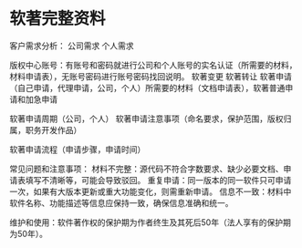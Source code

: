 # 软著完整资料

客户需求分析：
  公司需求
  个人需求

版权中心账号：有账号和密码就进行公司和个人账号的实名认证（所需要的材料，材料申请表），无账号密码进行账号密码找回说明。
  软著变更
  软著转让
  软著申请（自己申请，代理申请，公司，个人）所需要的材料（文档申请表），软著普通申请和加急申请

软著申请周期（公司，个人）
软著申请注意事项（命名要求，保护范围，版权归属，职务开发作品）

软著申请流程（申请步骤，申请时间）

常见问题和注意事项：
材料不完整：源代码不符合字数要求、缺少必要文档、申请表填写不清晰等，可能会导致驳回。
重复申请：同一版本的同一软件只可申请一次，如果有大版本更新或重大功能变化，则需重新申请。
信息不一致：材料中软件名称、功能描述等信息应保持一致，确保信息准确和统一。

维护和使用：软件著作权的保护期为作者终生及其死后50年（法人享有的保护期为50年）。